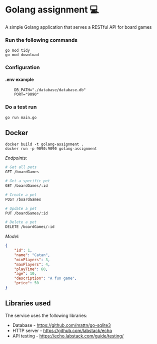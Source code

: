 # Golang assignment 💻
A simple Golang application that serves a RESTful API for board games
### Run the following commands
 ```
go mod tidy
go mod download
```

### Configuration    
#### .env example
```
    DB_PATH="./database/database.db"
    PORT="9090"
```

### Do a test run
```
go run main.go
```

## Docker
```
docker build -t golang-assignment .  
docker run -p 9090:9090 golang-assignment
```


_Endpoints:_

```sh
# Get all pets
GET /boardGames

# Get a specific pet
GET /boardGames/:id

# Create a pet
POST /boardGames

# Update a pet
PUT /boardGames/:id

# Delete a pet
DELETE /boardGames/:id
```

_Model:_

```json
{
    "id": 1,
    "name": "Catan",
    "minPlayers": 3,
    "maxPlayers": 4,
    "playTime": 60,
    "age": 10,
    "description": "A fun game",
    "price": 50
}
```

## Libraries used

The service uses the following libraries:
-  Database - https://github.com/mattn/go-sqlite3
-  HTTP server - https://github.com/labstack/echo
-  API testing - https://echo.labstack.com/guide/testing/